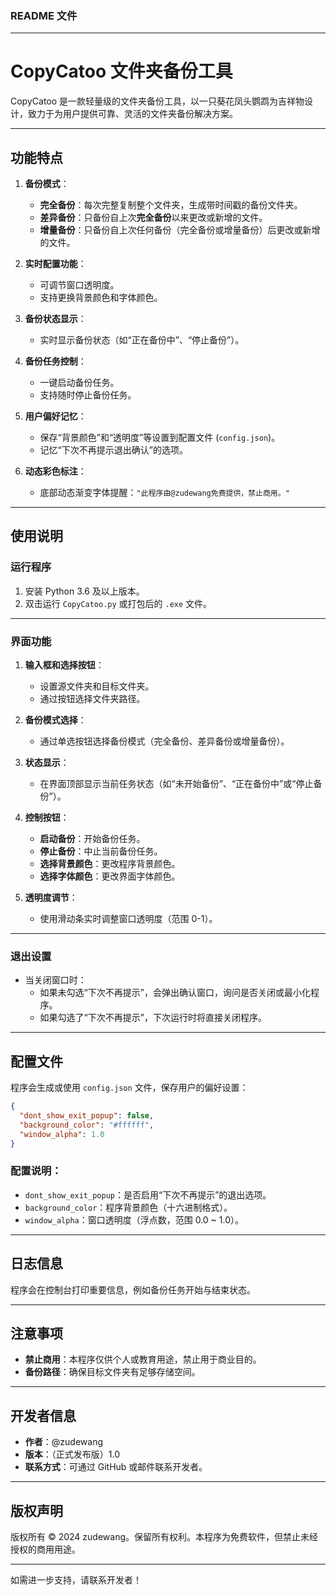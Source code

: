 ### **README 文件**

---

# **CopyCatoo 文件夹备份工具**

CopyCatoo 是一款轻量级的文件夹备份工具，以一只葵花凤头鹦鹉为吉祥物设计，致力于为用户提供可靠、灵活的文件夹备份解决方案。

---

## **功能特点**
1. **备份模式**：
   - **完全备份**：每次完整复制整个文件夹，生成带时间戳的备份文件夹。
   - **差异备份**：只备份自上次**完全备份**以来更改或新增的文件。
   - **增量备份**：只备份自上次任何备份（完全备份或增量备份）后更改或新增的文件。
   
2. **实时配置功能**：
   - 可调节窗口透明度。
   - 支持更换背景颜色和字体颜色。

3. **备份状态显示**：
   - 实时显示备份状态（如“正在备份中”、“停止备份”）。

4. **备份任务控制**：
   - 一键启动备份任务。
   - 支持随时停止备份任务。

5. **用户偏好记忆**：
   - 保存“背景颜色”和“透明度”等设置到配置文件 (`config.json`)。
   - 记忆“下次不再提示退出确认”的选项。

6. **动态彩色标注**：
   - 底部动态渐变字体提醒：`"此程序由@zudewang免费提供，禁止商用。"`

---

## **使用说明**

### **运行程序**
1. 安装 Python 3.6 及以上版本。
2. 双击运行 `CopyCatoo.py` 或打包后的 `.exe` 文件。

---

### **界面功能**
1. **输入框和选择按钮**：
   - 设置源文件夹和目标文件夹。
   - 通过按钮选择文件夹路径。

2. **备份模式选择**：
   - 通过单选按钮选择备份模式（完全备份、差异备份或增量备份）。

3. **状态显示**：
   - 在界面顶部显示当前任务状态（如“未开始备份”、“正在备份中”或“停止备份”）。

4. **控制按钮**：
   - **启动备份**：开始备份任务。
   - **停止备份**：中止当前备份任务。
   - **选择背景颜色**：更改程序背景颜色。
   - **选择字体颜色**：更改界面字体颜色。

5. **透明度调节**：
   - 使用滑动条实时调整窗口透明度（范围 0-1）。

---

### **退出设置**
- 当关闭窗口时：
  - 如果未勾选“下次不再提示”，会弹出确认窗口，询问是否关闭或最小化程序。
  - 如果勾选了“下次不再提示”，下次运行时将直接关闭程序。

---

## **配置文件**
程序会生成或使用 `config.json` 文件，保存用户的偏好设置：
```json
{
  "dont_show_exit_popup": false,
  "background_color": "#ffffff",
  "window_alpha": 1.0
}
```
### 配置说明：
- `dont_show_exit_popup`：是否启用“下次不再提示”的退出选项。
- `background_color`：程序背景颜色（十六进制格式）。
- `window_alpha`：窗口透明度（浮点数，范围 0.0 ~ 1.0）。

---

## **日志信息**
程序会在控制台打印重要信息，例如备份任务开始与结束状态。

---

## **注意事项**
- **禁止商用**：本程序仅供个人或教育用途，禁止用于商业目的。
- **备份路径**：确保目标文件夹有足够存储空间。

---

## **开发者信息**
- **作者**：@zudewang
- **版本**：（正式发布版）1.0
- **联系方式**：可通过 GitHub 或邮件联系开发者。

---

## **版权声明**
版权所有 © 2024 zudewang。保留所有权利。本程序为免费软件，但禁止未经授权的商用用途。

---

如需进一步支持，请联系开发者！
